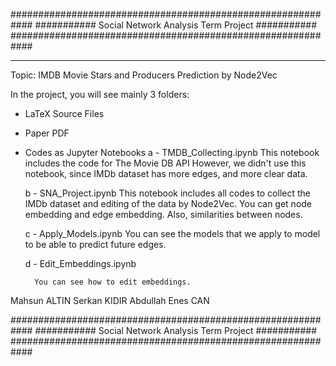 ############################################################
########### Social Network Analysis Term Project ###########
############################################################

------------------------------------------------------------

Topic: IMDB Movie Stars and Producers Prediction by Node2Vec

In the project, you will see mainly 3 folders:

- LaTeX Source Files
- Paper PDF
- Codes as Jupyter Notebooks
	a - TMDB_Collecting.ipynb
		This notebook includes the code for The Movie DB API
	However, we didn't use this notebook, since IMDb dataset
	has more edges, and more clear data. 
	
	b - SNA_Project.ipynb
		This notebook includes all codes to collect the IMDb
	dataset and editing of the data by Node2Vec. You can get
	node embedding and edge embedding. Also, similarities
	between nodes.

	c - Apply_Models.ipynb
		You can see the models that we apply to model to be
	able to predict future edges.
	
	d - Edit_Embeddings.ipynb

		You can see how to edit embeddings.

Mahsun ALTIN
Serkan KIDIR
Abdullah Enes CAN

############################################################
########### Social Network Analysis Term Project ###########
############################################################
